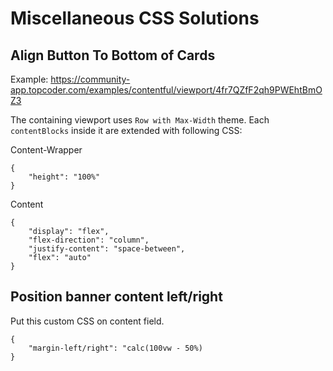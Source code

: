 # Miscellaneous CSS Solutions

## Align Button To Bottom of Cards
Example: https://community-app.topcoder.com/examples/contentful/viewport/4fr7QZfF2qh9PWEhtBmOZ3

The containing viewport uses `Row with Max-Width` theme. Each `contentBlocks` inside it are extended with following CSS: 

Content-Wrapper
```
{
    "height": "100%"
}
```

Content
```
{
    "display": "flex",
    "flex-direction": "column",
    "justify-content": "space-between",
    "flex": "auto"
}
```

## Position banner content left/right
Put this custom CSS on content field.
```
{
    "margin-left/right": "calc(100vw - 50%)
}
```
